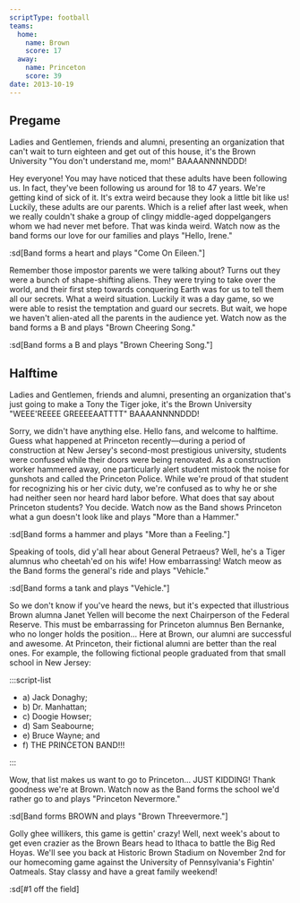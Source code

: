 ```yaml
---
scriptType: football
teams:
  home:
    name: Brown
    score: 17
  away:
    name: Princeton
    score: 39
date: 2013-10-19
---
```


## Pregame

Ladies and Gentlemen, friends and alumni, presenting an organization that can't wait to turn eighteen and get out of this house, it's the Brown University "You don't understand me, mom!" BAAAANNNNDDD!

Hey everyone! You may have noticed that these adults have been following us. In fact, they've been following us around for 18 to 47 years. We're getting kind of sick of it. It's extra weird because they look a little bit like us! Luckily, these adults are our parents. Which is a relief after last week, when we really couldn't shake a group of clingy middle-aged doppelgangers whom we had never met before. That was kinda weird. Watch now as the band forms our love for our families and plays "Hello, Irene."

:sd[Band forms a heart and plays "Come On Eileen."]

Remember those impostor parents we were talking about? Turns out they were a bunch of shape-shifting aliens. They were trying to take over the world, and their first step towards conquering Earth was for us to tell them all our secrets. What a weird situation. Luckily it was a day game, so we were able to resist the temptation and guard our secrets. But wait, we hope we haven't alien-ated all the parents in the audience yet. Watch now as the band forms a B and plays "Brown Cheering Song."

:sd[Band forms a B and plays "Brown Cheering Song."]

## Halftime

Ladies and Gentlemen, friends and alumni, presenting an organization that's just going to make a Tony the Tiger joke, it's the Brown University "WEEE'REEEE GREEEEAATTTT" BAAAANNNNDDD!

Sorry, we didn't have anything else. Hello fans, and welcome to halftime. Guess what happened at Princeton recently—during a period of construction at New Jersey's second-most prestigious university, students were confused while their doors were being renovated. As a construction worker hammered away, one particularly alert student mistook the noise for gunshots and called the Princeton Police. While we're proud of that student for recognizing his or her civic duty, we're confused as to why he or she had neither seen nor heard hard labor before. What does that say about Princeton students? You decide. Watch now as the Band shows Princeton what a gun doesn't look like and plays "More than a Hammer."

:sd[Band forms a hammer and plays "More than a Feeling."]

Speaking of tools, did y'all hear about General Petraeus? Well, he's a Tiger alumnus who cheetah'ed on his wife! How embarrassing! Watch meow as the Band forms the general's ride and plays "Vehicle."

:sd[Band forms a tank and plays "Vehicle."]

So we don't know if you've heard the news, but it's expected that illustrious Brown alumna Janet Yellen will become the next Chairperson of the Federal Reserve. This must be embarrassing for Princeton alumnus Ben Bernanke, who no longer holds the position... Here at Brown, our alumni are successful and awesome. At Princeton, their fictional alumni are better than the real ones. For example, the following fictional people graduated from that small school in New Jersey:

:::script-list

- a) Jack Donaghy;
- b) Dr. Manhattan;
- c) Doogie Howser;
- d) Sam Seabourne;
- e) Bruce Wayne; and
- f) THE PRINCETON BAND!!!

:::

Wow, that list makes us want to go to Princeton... JUST KIDDING! Thank goodness we're at Brown. Watch now as the Band forms the school we'd rather go to and plays "Princeton Nevermore."

:sd[Band forms BROWN and plays "Brown Threevermore."]

Golly ghee willikers, this game is gettin' crazy! Well, next week's about to get even crazier as the Brown Bears head to Ithaca to battle the Big Red Hoyas. We'll see you back at Historic Brown Stadium on November 2nd for our homecoming game against the University of Pennsylvania's Fightin' Oatmeals. Stay classy and have a great family weekend!

:sd[#1 off the field]
